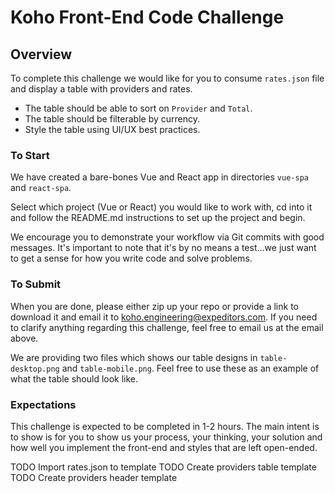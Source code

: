 # Koho Front-End Code Challenge

## Overview

To complete this challenge we would like for you to consume `rates.json` file and display a table with providers and rates.

- The table should be able to sort on `Provider` and `Total`.
- The table should be filterable by currency.
- Style the table using UI/UX best practices.

### To Start

We have created a bare-bones Vue and React app in directories `vue-spa` and `react-spa`.

Select which project (Vue or React) you would like to work with, cd into it and follow the README.md instructions to set up the project and begin.

We encourage you to demonstrate your workflow via Git commits with good messages. It's important to note that it's by no means a test...we just want to get a sense for how you write code and solve problems.

### To Submit

When you are done, please either zip up your repo or provide a link to download it and email it to koho.engineering@expeditors.com. If you need to clarify anything regarding this challenge, feel free to email us at the email above.

We are providing two files which shows our table designs in `table-desktop.png` and `table-mobile.png`. Feel free to use these as an example of what the table should look like.

### Expectations

This challenge is expected to be completed in 1-2 hours. The main intent is to show is for you to show us your process, your thinking, your solution and how well you implement the front-end and styles that are left open-ended.

TODO Import rates.json to template
TODO Create providers table template
TODO Create providers header template
